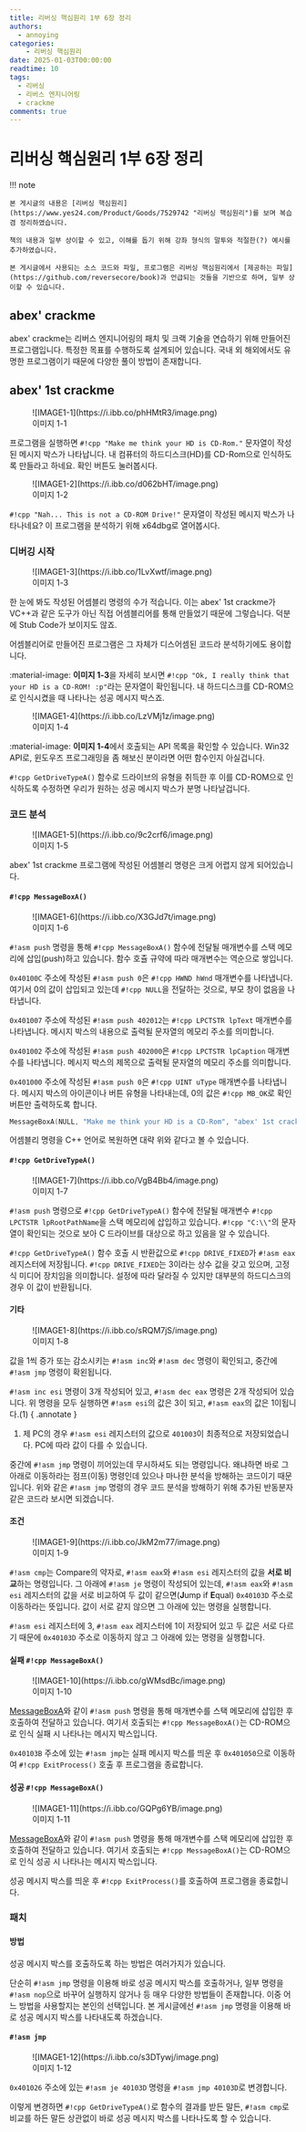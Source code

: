 ```yaml
---
title: 리버싱 핵심원리 1부 6장 정리
authors:
  - annoying
categories:
    - 리버싱 핵심원리
date: 2025-01-03T00:00:00
readtime: 10
tags:
  - 리버싱
  - 리버스 엔지니어링
  - crackme
comments: true
---
```


<!-- more -->

# 리버싱 핵심원리 1부 6장 정리

!!! note

    본 게시글의 내용은 [리버싱 핵심원리](https://www.yes24.com/Product/Goods/7529742 "리버싱 핵심원리")를 보며 복습 겸 정리하였습니다.

    책의 내용과 일부 상이할 수 있고, 이해를 돕기 위해 강좌 형식의 말투와 적절한(?) 예시를 추가하였습니다.

    본 게시글에서 사용되는 소스 코드와 파일, 프로그램은 리버싱 핵심원리에서 [제공하는 파일](https://github.com/reversecore/book)과 언급되는 것들을 기반으로 하며, 일부 상이할 수 있습니다.

## abex' crackme
abex' crackme는 리버스 엔지니어링의 패치 및 크랙 기술을 연습하기 위해 만들어진 프로그램입니다. 특정한 목표를 수행하도록 설계되어 있습니다. 국내 외 해외에서도 유명한 프로그램이기 때문에 다양한 풀이 방법이 존재합니다.

## abex' 1st crackme
<figure markdown="span">
  ![IMAGE1-1](https://i.ibb.co/phHMtR3/image.png)
  <figcaption>이미지 1-1</figcaption>
</figure>

프로그램을 실행하면 `#!cpp "Make me think your HD is CD-Rom."` 문자열이 작성된 메시지 박스가 나타납니다. 내 컴퓨터의 하드디스크(HD)를 CD-Rom으로 인식하도록 만들라고 하네요. 확인 버튼도 눌러봅시다.

<figure markdown="span">
  ![IMAGE1-2](https://i.ibb.co/d062bHT/image.png)
  <figcaption>이미지 1-2</figcaption>
</figure>

`#!cpp "Nah... This is not a CD-ROM Drive!"` 문자열이 작성된 메시지 박스가 나타나네요? 이 프로그램을 분석하기 위해 x64dbg로 열어봅시다.

### 디버깅 시작
<figure markdown="span">
  ![IMAGE1-3](https://i.ibb.co/1LvXwtf/image.png)
  <figcaption>이미지 1-3</figcaption>
</figure>

한 눈에 봐도 작성된 어셈블리 명령의 수가 적습니다. 이는 abex' 1st crackme가 VC++과 같은 도구가 아닌 직접 어셈블리어를 통해 만들었기 때문에 그렇습니다. 덕분에 Stub Code가 보이지도 않죠.

어셈블리어로 만들어진 프로그램은 그 자체가 디스어셈된 코드라 분석하기에도 용이합니다.

<span>:material-image: <b>이미지 1-3</b></span>을 자세히 보시면 `#!cpp "Ok, I really think that your HD is a CD-ROM! :p"`라는 문자열이 확인됩니다. 내 하드디스크를 CD-ROM으로 인식시켰을 때 나타나는 성공 메시지 박스죠.

<figure markdown="span">
  ![IMAGE1-4](https://i.ibb.co/LzVMj1z/image.png)
  <figcaption>이미지 1-4</figcaption>
</figure>

<span>:material-image: <b>이미지 1-4</b></span>에서 호출되는 API 목록을 확인할 수 있습니다. Win32 API로, 윈도우즈 프로그래밍을 좀 해보신 분이라면 어떤 함수인지 아실겁니다.

`#!cpp GetDriveTypeA()` 함수로 드라이브의 유형을 취득한 후 이를 CD-ROM으로 인식하도록 수정하면 우리가 원하는 성공 메시지 박스가 분명 나타날겁니다.

### 코드 분석
<figure markdown="span">
  ![IMAGE1-5](https://i.ibb.co/9c2crf6/image.png)
  <figcaption>이미지 1-5</figcaption>
</figure>

abex' 1st crackme 프로그램에 작성된 어셈블리 명령은 크게 어렵지 않게 되어있습니다.

#### `#!cpp MessageBoxA()`
<figure markdown="span">
  ![IMAGE1-6](https://i.ibb.co/X3GJd7t/image.png)
  <figcaption>이미지 1-6</figcaption>
</figure>

`#!asm push` 명령을 통해 `#!cpp MessageBoxA()` 함수에 전달될 매개변수를 스택 메모리에 삽입(push)하고 있습니다. 함수 호츌 규약에 따라 매개변수는 역순으로 쌓입니다.

`0x40100C` 주소에 작성된 `#!asm push 0`은 `#!cpp HWND hWnd` 매개변수를 나타냅니다. 여기서 0의 값이 삽입되고 있는데 `#!cpp NULL`을 전달하는 것으로, 부모 창이 없음을 나타냅니다.

`0x401007` 주소에 작성된 `#!asm push 402012`는 `#!cpp LPCTSTR lpText` 매개변수를 나타냅니다. 메시지 박스의 내용으로 출력될 문자열의 메모리 주소를 의미합니다.

`0x401002` 주소에 작성된 `#!asm push 402000`은 `#!cpp LPCTSTR lpCaption` 매개변수를 나타냅니다. 메시지 박스의 제목으로 출력될 문자열의 메모리 주소를 의미합니다.

`0x401000` 주소에 작성된 `#!asm push 0`은 `#!cpp UINT uType` 매개변수를 나타냅니다. 메시지 박스의 아이콘이나 버튼 유형을 나타내는데, 0의 값은 `#!cpp MB_OK`로 확인 버튼만 출력하도록 합니다.

```cpp title="MessageBox.cpp" linenums="1"
MessageBoxA(NULL, "Make me think your HD is a CD-Rom", "abex' 1st crackme", MB_OK);
```

어셈블리 명령을 C++ 언어로 복원하면 대략 위와 같다고 볼 수 있습니다.

#### `#!cpp GetDriveTypeA()`
<figure markdown="span">
  ![IMAGE1-7](https://i.ibb.co/VgB4Bb4/image.png)
  <figcaption>이미지 1-7</figcaption>
</figure>

`#!asm push` 명령으로 `#!cpp GetDriveTypeA()` 함수에 전달될 매개변수 `#!cpp LPCTSTR lpRootPathName`을 스택 메모리에 삽입하고 있습니다. `#!cpp "C:\\"`의 문자열이 확인되는 것으로 보아 C 드라이브를 대상으로 하고 있음을 알 수 있습니다.

`#!cpp GetDriveTypeA()` 함수 호출 시 반환값으로 `#!cpp DRIVE_FIXED`가 `#!asm eax` 레지스터에 저장됩니다. `#!cpp DRIVE_FIXED`는 3이라는 상수 값을 갖고 있으며, 고정식 미디어 장치임을 의미합니다. 설정에 따라 달라질 수 있지만 대부분의 하드디스크의 경우 이 값이 반환됩니다.

#### 기타
<figure markdown="span">
  ![IMAGE1-8](https://i.ibb.co/sRQM7jS/image.png)
  <figcaption>이미지 1-8</figcaption>
</figure>

값을 1씩 증가 또는 감소시키는 `#!asm inc`와 `#!asm dec` 명령이 확인되고, 중간에 `#!asm jmp` 명령이 확왼됩니다.

`#!asm inc esi` 명령이 3개 작성되어 있고, `#!asm dec eax` 명령은 2개 작성되어 있습니다. 위 명령을 모두 실행하면 `#!asm esi`의 값은 3이 되고, `#!asm eax`의 값은 1이됩니다.(1)
{ .annotate }

1.  제 PC의 경우 `#!asm esi` 레지스터의 값으로 `401003`이 최종적으로 저장되었습니다. PC에 따라 값이 다를 수 있습니다.

중간에 `#!asm jmp` 명령이 끼어있는데 무시하셔도 되는 명령입니다. 왜냐하면 바로 그 아래로 이동하라는 점프(이동) 명령인데 있으나 마나한 분석을 방해하는 코드이기 때문입니다. 위와 같은 `#!asm jmp` 명령의 경우 코드 분석을 방해하기 위해 추가된 반동분자 같은 코드라 보시면 되겠습니다.

#### 조건
<figure markdown="span">
  ![IMAGE1-9](https://i.ibb.co/JkM2m77/image.png)
  <figcaption>이미지 1-9</figcaption>
</figure>

`#!asm cmp`는 Compare의 약자로, `#!asm eax`와 `#!asm esi` 레지스터의 값을 **서로 비교**하는 명령입니다. 그 아래에 `#!asm je` 명령이 작성되어 있는데, `#!asm eax`와 `#!asm esi` 레지스터의 값을 서로 비교하여 두 값이 같으면(**J**ump if **E**qual) `0x40103D` 주소로 이동하라는 뜻입니다. 값이 서로 같지 않으면 그 아래에 있는 명령을 실행합니다.

`#!asm esi` 레지스터에 3, `#!asm eax` 레지스터에 1이 저장되어 있고 두 값은 서로 다르기 때문에 `0x40103D` 주소로 이동하지 않고 그 아래에 있는 명령을 실행합니다.

#### 실패 `#!cpp MessageBoxA()`
<figure markdown="span">
  ![IMAGE1-10](https://i.ibb.co/gWMsdBc/image.png)
  <figcaption>이미지 1-10</figcaption>
</figure>

[MessageBoxA](#messageboxa)와 같이 `#!asm push` 명령을 통해 매개변수를 스택 메모리에 삽입한 후 호출하여 전달하고 있습니다. 여기서 호출되는 `#!cpp MessageBoxA()`는 CD-ROM으로 인식 실패 시 나타나는 메시지 박스입니다.

`0x40103B` 주소에 있는 `#!asm jmp`는 실패 메시지 박스를 띄운 후 `0x401050`으로 이동하여 `#!cpp ExitProcess()` 호출 후 프로그램을 종료합니다.

#### 성공 `#!cpp MessageBoxA()`
<figure markdown="span">
  ![IMAGE1-11](https://i.ibb.co/GQPg6YB/image.png)
  <figcaption>이미지 1-11</figcaption>
</figure>

[MessageBoxA](#messageboxa)와 같이 `#!asm push` 명령을 통해 매개변수를 스택 메모리에 삽입한 후 호출하여 전달하고 있습니다. 여기서 호출되는 `#!cpp MessageBoxA()`는 CD-ROM으로 인식 성공 시 나타나는 메시지 박스입니다.

성공 메시지 박스를 띄운 후 `#!cpp ExitProcess()`를 호출하여 프로그램을 종료합니다.

### 패치
#### 방법
성공 메시지 박스를 호출하도록 하는 방법은 여러가지가 있습니다.

단순히 `#!asm jmp` 명령을 이용해 바로 성공 메시지 박스를 호출하거나, 일부 명령을 `#!asm nop`으로 바꾸어 실행하지 않거나 등 매우 다양한 방법들이 존재합니다. 이중 어느 방법을 사용할지는 본인의 선택입니다. 본 게시글에선 `#!asm jmp` 명령을 이용해 바로 성공 메시지 박스를 나타내도록 하겠습니다.

#### `#!asm jmp`
<figure markdown="span">
  ![IMAGE1-12](https://i.ibb.co/s3DTywj/image.png)
  <figcaption>이미지 1-12</figcaption>
</figure>

`0x401026` 주소에 있는 `#!asm je 40103D` 명령을 `#!asm jmp 40103D`로 변경합니다.

이렇게 변경하면 `#!cpp GetDriveTypeA()`로 함수의 결과를 받든 말든, `#!asm cmp`로 비교를 하든 말든 상관없이 바로 성공 메시지 박스를 나타나도록 할 수 있습니다.